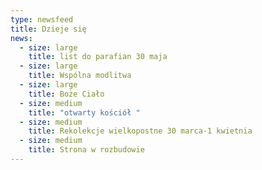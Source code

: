 ```yaml
---
type: newsfeed
title: Dzieje się
news:
  - size: large
    title: list do parafian 30 maja
  - size: large
    title: Wspólna modlitwa
  - size: large
    title: Boże Ciało
  - size: medium
    title: "otwarty kościół "
  - size: medium
    title: Rekolekcje wielkopostne 30 marca-1 kwietnia
  - size: medium
    title: Strona w rozbudowie
---
```

